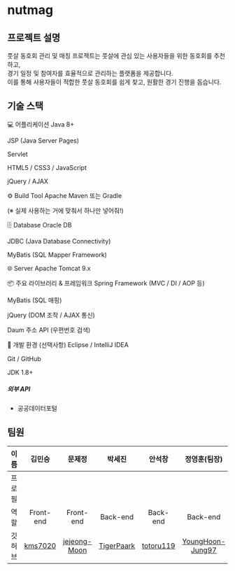# nutmag


## 프로젝트 설명

풋살 동호회 관리 및 매칭 프로젝트는 풋살에 관심 있는 사용자들을 위한 동호회를 추천하고,<br>
경기 일정 및 참여자를 효율적으로 관리하는 플랫폼을 제공합니다.<br>
이를 통해 사용자들이 적합한 풋살 동호회를 쉽게 찾고, 원활한 경기 진행을 돕습니다.

## 기술 스택

💻 어플리케이션
Java 8+

JSP (Java Server Pages)

Servlet

HTML5 / CSS3 / JavaScript

jQuery / AJAX

⚙️ Build Tool
Apache Maven 또는 Gradle

(※ 실제 사용하는 거에 맞춰서 하나만 넣어줘!)

🗄 Database
Oracle DB

JDBC (Java Database Connectivity)

MyBatis (SQL Mapper Framework)

🌐 Server
Apache Tomcat 9.x

📦 주요 라이브러리 & 프레임워크
Spring Framework (MVC / DI / AOP 등)

MyBatis (SQL 매핑)

jQuery (DOM 조작 / AJAX 통신)

Daum 주소 API (우편번호 검색)

🧰 개발 환경 (선택사항)
Eclipse / IntelliJ IDEA

Git / GitHub

JDK 1.8+



##### 외부 API
- 공공데이터포털



## 팀원

|이름|김민승|문제정|박세진|안석창|정영훈(팀장)|
|---|:---:|:---:|:---:|:---:|:---:|
|프로필|||
|역할|Front-end|Front-end|Back-end|Back-end|Back-end|
|깃허브|[kms7020](https://github.com/kms7020)|[jejeong-Moon](https://github.com/jejeong-Moon)|[TigerPaark](https://github.com/TigerPaark)|[totoru119](https://github.com/totoru119)|[YoungHoon-Jung97](https://github.com/YoungHoon-Jung97)|
